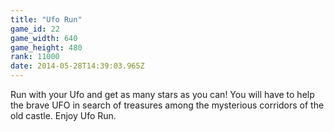 ```yaml
---
title: "Ufo Run"
game_id: 22
game_width: 640
game_height: 480
rank: 11000
date: 2014-05-28T14:39:03.965Z
---
```

Run with your Ufo and get as many stars as you can!
You will have to help the brave UFO in search of treasures among the mysterious corridors of the old castle.
Enjoy Ufo Run.